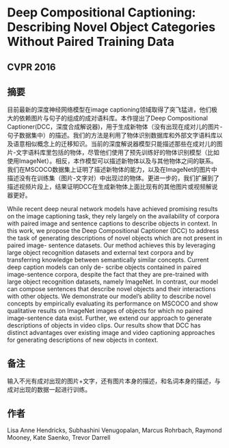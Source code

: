 # Deep Compositional Captioning: Describing Novel Object Categories Without Paired Training Data

## CVPR 2016

## 摘要

目前最新的深度神经网络模型在image captioning领域取得了突飞猛进，他们极大的依赖图片与句子的组成的成对语料库。本作提出了Deep Compositional Captioner(DCC，深度合成解说器)，用于生成新物体（没有出现在成对儿的图片-句子数据集中）的描述。我们的方法是利用了物体识别数据库和外部文字语料库以及语意相似概念上的迁移知识。当前的深度解说器模型只能描述那些在成对儿的图片-文字语料库里包括的物体，尽管他们使用了预先训练好的物体识别模型（比如使用ImageNet）。相反，本作模型可以描述新物体以及与其他物体之间的联系。我们在MSCOCO数据集上证明了描述新物体的能力，以及在ImageNet的图片中描述没有在训练集（图片-文字对）中出现过的物体。更进一步的，我们扩展到了描述视频片段上，结果证明DCC在生成新物体上面比现有的其他图片或视频解说器更好。

While recent deep neural network models have achieved promising results on the image captioning task, they rely largely on the availability of corpora with paired image and sentence captions to describe objects in context. In this work, we propose the Deep Compositional Captioner (DCC) to address the task of generating descriptions of novel objects which are not present in paired image- sentence datasets. Our method achieves this by leveraging large object recognition datasets and external text corpora and by transferring knowledge between semantically similar concepts. Current deep caption models can only de- scribe objects contained in paired image-sentence corpora, despite the fact that they are pre-trained with large object recognition datasets, namely ImageNet. In contrast, our model can compose sentences that describe novel objects and their interactions with other objects. We demonstrate our model’s ability to describe novel concepts by empirically evaluating its performance on MSCOCO and show qualitative results on ImageNet images of objects for which no paired image-sentence data exist. Further, we extend our approach to generate descriptions of objects in video clips. Our results show that DCC has distinct advantages over existing image and video captioning approaches for generating descriptions of new objects in context.

## 备注

输入不光有成对出现的图片+文字，还有图片本身的描述，和名词本身的描述，与成对出现的数据一起进行训练。

## 作者

Lisa Anne Hendricks, Subhashini Venugopalan, Marcus Rohrbach, Raymond Mooney, Kate Saenko, Trevor Darrell
